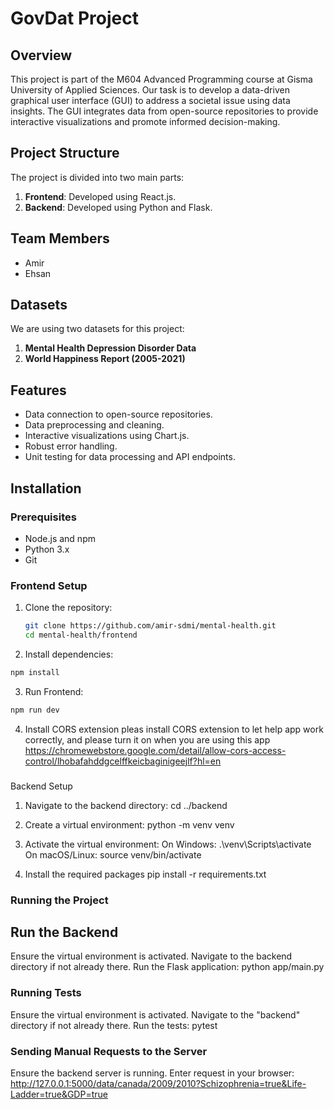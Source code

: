 # GovDat Project

## Overview

This project is part of the M604 Advanced Programming course at Gisma University of Applied Sciences. Our task is to develop a data-driven graphical user interface (GUI) to address a societal issue using data insights. The GUI integrates data from open-source repositories to provide interactive visualizations and promote informed decision-making.

## Project Structure

The project is divided into two main parts:

1. **Frontend**: Developed using React.js.
2. **Backend**: Developed using Python and Flask.

## Team Members

- Amir
- Ehsan

## Datasets

We are using two datasets for this project:

1. **Mental Health Depression Disorder Data**
2. **World Happiness Report (2005-2021)**

## Features

- Data connection to open-source repositories.
- Data preprocessing and cleaning.
- Interactive visualizations using Chart.js.
- Robust error handling.
- Unit testing for data processing and API endpoints.

## Installation

### Prerequisites

- Node.js and npm
- Python 3.x
- Git

### Frontend Setup

1. Clone the repository:
   ```bash
   git clone https://github.com/amir-sdmi/mental-health.git
   cd mental-health/frontend
   ```
2. Install dependencies:
```bash
npm install
```

3. Run Frontend:
``` bash 
npm run dev
```
4. Install CORS extension
pleas install CORS extension to let help app work correctly, and please turn it on when you are using this app
https://chromewebstore.google.com/detail/allow-cors-access-control/lhobafahddgcelffkeicbaginigeejlf?hl=en

###
Backend Setup

1. Navigate to the backend directory:
   cd ../backend

2. Create a virtual environment:
   python -m venv venv

3. Activate the virtual environment:
   On Windows:
   .\venv\Scripts\activate
   On macOS/Linux:
   source venv/bin/activate

4. Install the required packages
   pip install -r requirements.txt

### Running the Project

## Run the Backend

Ensure the virtual environment is activated.
Navigate to the backend directory if not already there.
Run the Flask application: python app/main.py

### Running Tests

Ensure the virtual environment is activated.
Navigate to the "backend" directory if not already there.
Run the tests: pytest

### Sending Manual Requests to the Server

Ensure the backend server is running.
Enter request in your browser: http://127.0.0.1:5000/data/canada/2009/2010?Schizophrenia=true&Life-Ladder=true&GDP=true
